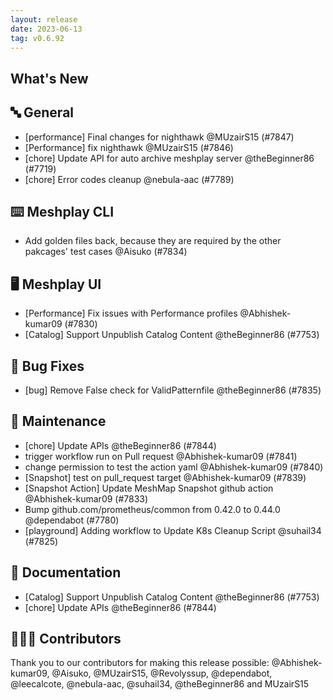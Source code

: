 ```yaml
---
layout: release
date: 2023-06-13
tag: v0.6.92
---
```


## What's New
## 🔤 General
- [performance] Final changes for nighthawk @MUzairS15 (#7847)
- [Performance] fix nighthawk @MUzairS15 (#7846)
- [chore] Update API for auto archive meshplay server @theBeginner86 (#7719)
- [chore] Error codes cleanup @nebula-aac (#7789)

## ⌨️ Meshplay CLI

- Add golden files back, because they are required by the other pakcages' test cases @Aisuko (#7834)

## 🖥 Meshplay UI

- [Performance] Fix issues with Performance profiles @Abhishek-kumar09 (#7830)
- [Catalog] Support Unpublish Catalog Content @theBeginner86 (#7753)

## 🐛 Bug Fixes

- [bug] Remove False check for ValidPatternfile @theBeginner86 (#7835)

## 🧰 Maintenance

- [chore] Update APIs @theBeginner86 (#7844)
- trigger workflow run on Pull request @Abhishek-kumar09 (#7841)
- change permission to test the action yaml @Abhishek-kumar09 (#7840)
- [Snapshot] test on pull_request target @Abhishek-kumar09 (#7839)
- [Snapshot Action] Update MeshMap Snapshot github action @Abhishek-kumar09 (#7833)
- Bump github.com/prometheus/common from 0.42.0 to 0.44.0 @dependabot (#7780)
- [playground] Adding workflow to Update K8s Cleanup Script @suhail34 (#7825)

## 📖 Documentation

- [Catalog] Support Unpublish Catalog Content @theBeginner86 (#7753)
- [chore] Update APIs @theBeginner86 (#7844)

## 👨🏽‍💻 Contributors

Thank you to our contributors for making this release possible:
@Abhishek-kumar09, @Aisuko, @MUzairS15, @Revolyssup, @dependabot, @leecalcote, @nebula-aac, @suhail34, @theBeginner86 and MUzairS15
